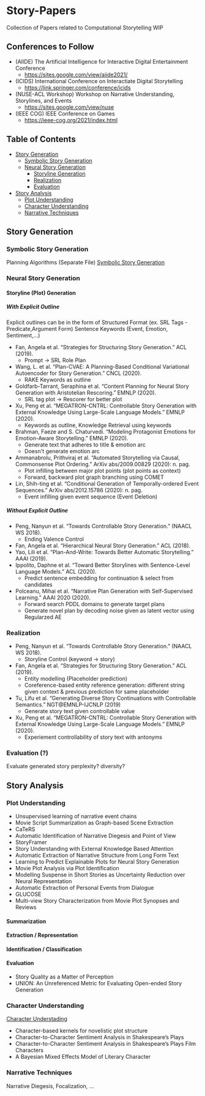 # Story-Papers
Collection of Papers related to Computational Storytelling
WIP

## Conferences to Follow
* (AIIDE) The Artificial Intelligence for Interactive Digital Entertainment Conference
    * https://sites.google.com/view/aiide2021/
* (ICIDS) International Conference on Interactiate Digital Storytelling
    * https://link.springer.com/conference/icids
* (NUSE-ACL Workshop) Workshop on Narrative Understanding, Storylines, and Events
    * https://sites.google.com/view/nuse
* (IEEE COG) IEEE Conference on Games
    * https://ieee-cog.org/2021/index.html

## Table of Contents
- [Story Generation](#story-generation)
    - [Symbolic Story Generation](#symbolic-story-generation)
    - [Neural Story Generation](#nerual-story-generation)
        - [Storyline Generation](#storyline-(plot)-generation)
        - [Realization](#realization)
        - [Evaluation](#evaluation)
- [Story Analysis](#story-analysis)
    - [Plot Understanding](#plot-understanding)
    - [Character Understanding](#character-understanding)
    - [Narrative Techniques](#narrative-techniques)

## Story Generation
### Symbolic Story Generation
Planning Algorithms
(Separate File)
[Symbolic Story Generation](story_generation/symbolic_story_gen/README.md)
### Neural Story Generation
#### Storyline (Plot) Generation
##### With Explicit Outline
Explicit outlines can be in the form of Structured Format (ex. SRL Tags - Predicate,Argument Form)
Sentence
Keywords (Event, Emotion, Sentiment,...)

* Fan, Angela et al. “Strategies for Structuring Story Generation.” ACL (2019).
    + Prompt -> SRL Role Plan
* Wang, L. et al. “Plan-CVAE: A Planning-Based Conditional Variational Autoencoder for Story Generation.” CNCL (2020).
    + RAKE Keywords as outline
* Goldfarb-Tarrant, Seraphina et al. “Content Planning for Neural Story Generation with Aristotelian Rescoring.” EMNLP (2020).
    + SRL tag plot -> Rescorer for better plot
* Xu, Peng et al. “MEGATRON-CNTRL: Controllable Story Generation with External Knowledge Using Large-Scale Language Models.” EMNLP (2020).
    + Keywords as outline, Knowledge Retrieval using keywords
* Brahman, Faeze and S. Chaturvedi. “Modeling Protagonist Emotions for Emotion-Aware Storytelling.” EMNLP (2020).
    + Generate text that adheres to title & emotion arc
    + Doesn't generate emotion arc
* Ammanabrolu, Prithviraj et al. “Automated Storytelling via Causal, Commonsense Plot Ordering.” ArXiv abs/2009.00829 (2020): n. pag.
    + Plot infilling between major plot points (plot points as context)
    + Forward, backward plot graph branching using COMET
* Lin, Shih-ting et al. “Conditional Generation of Temporally-ordered Event Sequences.” ArXiv abs/2012.15786 (2020): n. pag.
    + Event infilling given event sequence (Event Deletion)

##### Without Explicit Outline
* Peng, Nanyun et al. “Towards Controllable Story Generation.” (NAACL WS 2018).
    + Ending Valence Control
* Fan, Angela et al. “Hierarchical Neural Story Generation.” ACL (2018).
* Yao, Lili et al. “Plan-And-Write: Towards Better Automatic Storytelling.” AAAI (2019).
* Ippolito, Daphne et al. “Toward Better Storylines with Sentence-Level Language Models.” ACL (2020).
    + Predict sentence embedding for continuation & select from candidates
* Polceanu, Mihai et al. “Narrative Plan Generation with Self-Supervised Learning.” AAAI 2020 (2020).
    + Forward search PDDL domains to generate target plans
    + Generate novel plan by decoding noise given as latent vector using Regularzed AE

### Realization
* Peng, Nanyun et al. “Towards Controllable Story Generation.” (NAACL WS 2018).
    + Storyline Control (keyword -> story)
* Fan, Angela et al. “Strategies for Structuring Story Generation.” ACL (2019).
    + Entity modelling (Placeholder prediction)
    + Coreference-based entity reference generation: different string given context & previous prediction for same placeholder
* Tu, Lifu et al. “Generating Diverse Story Continuations with Controllable Semantics.” NGT@EMNLP-IJCNLP (2019)
    + Generate story text given controllable value
* Xu, Peng et al. “MEGATRON-CNTRL: Controllable Story Generation with External Knowledge Using Large-Scale Language Models.” EMNLP (2020).
    + Experiement controllability of story text with antonyms

### Evaluation (?)
Evaluate generated story
perplexity? diversity?

## Story Analysis
### Plot Understanding
* Unsupervised learning of narrative event chains
* Movie Script Summarization as Graph-based Scene Extraction
* CaTeRS
* Automatic Identification of Narrative Diegesis and Point of View
* StoryFramer
* Story Understanding with External Knowledge Based Attention
* Automatic Extraction of Narrative Structure from Long Form Text
* Learning to Predict Explainable Plots for Neural Story Generation
* Movie Plot Analysis via Plot Identification
* Modelling Suspense in Short Stories as Uncertainty Reduction over Neural Representation
* Automatic Extraction of Personal Events from Dialogue
* GLUCOSE
* Multi-view Story Characterization from Movie Plot Synopses and Reviews

#### Summarization
#### Extraction / Representation
#### Identification / Classification
#### Evaluation
* Story Quality as a Matter of Perception
* UNION: An Unreferenced Metric for Evaluating Open-ended Story Generation


### Character Understanding
[Character Understading](./characters.md)
* Character-based kernels for novelistic plot structure
* Character-to-Character Sentiment Analysis in Shakespeare’s Plays
* Character-to-Character Sentiment Analysis in Shakespeare’s Plays Film Characters
* A Bayesian Mixed Effects Model of Literary Character

### Narrative Techniques
Narrative Diegesis, Focalization, ...
